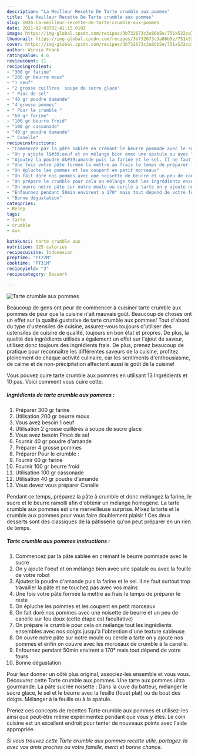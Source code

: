 ```yaml
---
description: "La Meilleur Recette De Tarte crumble aux pommes"
title: "La Meilleur Recette De Tarte crumble aux pommes"
slug: 1026-la-meilleur-recette-de-tarte-crumble-aux-pommes
date: 2021-02-03T02:41:15.010Z
image: https://img-global.cpcdn.com/recipes/3b732673c3a86b5e/751x532cq70/tarte-crumble-aux-pommes-photo-principale-de-la-recette.jpg
thumbnail: https://img-global.cpcdn.com/recipes/3b732673c3a86b5e/751x532cq70/tarte-crumble-aux-pommes-photo-principale-de-la-recette.jpg
cover: https://img-global.cpcdn.com/recipes/3b732673c3a86b5e/751x532cq70/tarte-crumble-aux-pommes-photo-principale-de-la-recette.jpg
author: Winnie Frank
ratingvalue: 4.6
reviewcount: 11
recipeingredient:
- "300 gr farine"
- "200 gr beurre moux"
- "1 oeuf"
- "2 grosse cuillres  soupe de sucre glace"
- " Pinc de sel"
- "40 gr poudre damande"
- "4 grosse pommes"
- " Pour le crumble "
- "60 gr farine"
- "100 gr beurre froid"
- "100 gr cassonade"
- "40 gr poudre damande"
- " Canelle"
recipeinstructions:
- "Commencez par la pâte sablée en crémant le beurre pommade avec le sucre"
- "On y ajoute l&#39;oeuf et on mélange bien avec une spatule ou avec la feuille de votre robot"
- "Ajoutez la poudre d&#39;amande puis la farine et le sel. Il ne faut surtout trop travailler la pâte et ne touchez pas avec vos mains"
- "Une fois votre pâte formée la mettre au frais le temps de préparer le reste"
- "On épluche les pommes et les coupent en petit morceaux"
- "On fait doré nos pommes avec une noisette de beurre et un peu de canelle sur feu doux (cette étape est facultative)"
- "On prépare le crumble pour cela on mélange tout les ingrédients ensembles avec nos doigts jusqu&#39;à l&#39;obtention d&#39;une texture sableuse"
- "On ouvre notre pâte sur notre moule ou cercle a tarte on y ajoute nos pommes et enfin on couvre avec les morceaux de crumble à la canelle."
- "Enfournez pendant 50min envirent a 170° mais tout dépend de votre fours"
- "Bonne dégustation"
categories:
- Resep
tags:
- tarte
- crumble
- aux

katakunci: tarte crumble aux 
nutrition: 125 calories
recipecuisine: Indonesian
preptime: "PT22M"
cooktime: "PT31M"
recipeyield: "3"
recipecategory: Dessert

---
```



![Tarte crumble aux pommes](https://img-global.cpcdn.com/recipes/3b732673c3a86b5e/751x532cq70/tarte-crumble-aux-pommes-photo-principale-de-la-recette.jpg)

Beaucoup de gens ont peur de commencer à cuisiner tarte crumble aux pommes de peur que la cuisine n'ait mauvais goût. Beaucoup de choses ont un effet sur la qualité gustative de tarte crumble aux pommes! Tout d'abord du type d'ustensiles de cuisine, assurez-vous toujours d'utiliser des ustensiles de cuisine de qualité, toujours en bon état et propres. De plus, la qualité des ingrédients utilisés a également un effet sur l'ajout de saveur, utilisez donc toujours des ingrédients frais. De plus, prenez beaucoup de pratique pour reconnaître les différentes saveurs de la cuisine, profitez pleinement de chaque activité culinaire, car les sentiments d'enthousiasme, de calme et de non-précipitation affectent aussi le goût de la cuisine!

<!--inarticleads1-->

Vous pouvez cuire tarte crumble aux pommes en utilisant 13 Ingrédients et 10 pas. Voici comment vous cuire cette.

##### Ingrédients de tarte crumble aux pommes :

1. Préparer 300 gr farine
1. Utilisation 200 gr beurre moux
1. Vous avez besoin 1 oeuf
1. Utilisation 2 grosse cuillères à soupe de sucre glace
1. Vous avez besoin  Pincé de sel
1. Fournir 40 gr poudre d&#39;amande
1. Préparer 4 grosse pommes
1. Préparer  Pour le crumble :
1. Fournir 60 gr farine
1. Fournir 100 gr beurre froid
1. Utilisation 100 gr cassonade
1. Utilisation 40 gr poudre d&#39;amande
1. Vous devez vous préparer  Canelle


Pendant ce temps, préparez la pâte à crumble et donc mélangez la farine, le sucre et le beurre ramolli afin d&#39;obtenir un mélange homogène. La tarte crumble aux pommes est une merveilleuse surprise. Mixez la tarte et le crumble aux pommes pour vous faire doublement plaisir ! Ces deux desserts sont des classiques de la pâtisserie qu&#39;on peut préparer en un rien de temps. 

<!--inarticleads2-->

##### Tarte crumble aux pommes instructions :

1. Commencez par la pâte sablée en crémant le beurre pommade avec le sucre
1. On y ajoute l&#39;oeuf et on mélange bien avec une spatule ou avec la feuille de votre robot
1. Ajoutez la poudre d&#39;amande puis la farine et le sel. Il ne faut surtout trop travailler la pâte et ne touchez pas avec vos mains
1. Une fois votre pâte formée la mettre au frais le temps de préparer le reste
1. On épluche les pommes et les coupent en petit morceaux
1. On fait doré nos pommes avec une noisette de beurre et un peu de canelle sur feu doux (cette étape est facultative)
1. On prépare le crumble pour cela on mélange tout les ingrédients ensembles avec nos doigts jusqu&#39;à l&#39;obtention d&#39;une texture sableuse
1. On ouvre notre pâte sur notre moule ou cercle a tarte on y ajoute nos pommes et enfin on couvre avec les morceaux de crumble à la canelle.
1. Enfournez pendant 50min envirent a 170° mais tout dépend de votre fours
1. Bonne dégustation


Pour leur donner un côté plus original, associez-les ensemble et vous vous. Découvrez cette Tarte crumble aux pommes. Une tarte aux pommes ultra gourmande. La pâte sucrée noisette : Dans la cuve du batteur, mélanger le sucre glace, le sel et le beurre avec la feuille (fouet plat) ou du bout des doigts. Mélanger à la feuille ou à la spatule. 

<!--inarticleads1-->

<p>
Prenez ces concepts de recettes Tarte crumble aux pommes et utilisez-les ainsi que peut-être même expérimentez pendant que vous y êtes. Le coin cuisine est un excellent endroit pour tenter de nouveaux points avec l'aide appropriée.
</p>

<p>
<i>Si vous trouvez cette Tarte crumble aux pommes recette utile, partagez-la avec vos amis proches ou votre famille, merci et bonne chance.</i>
</p>
